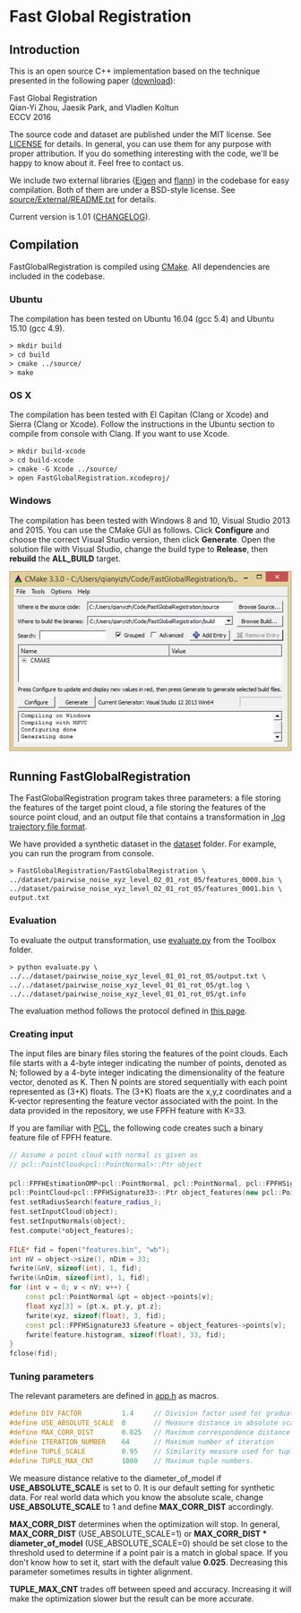 # Fast Global Registration

## Introduction

This is an open source C++ implementation based on the technique presented in
the following paper ([download](docs/fast-global-registration.pdf)):

Fast Global Registration  
Qian-Yi Zhou, Jaesik Park, and Vladlen Koltun  
ECCV 2016  

The source code and dataset are published under the MIT license. See [LICENSE](LICENSE) for details. In general, you can use them for any purpose with proper attribution. If you do something interesting with the code, we'll be happy to know about it. Feel free to contact us.

We include two external libraries ([Eigen](https://eigen.tuxfamily.org/) and [flann](http://www.cs.ubc.ca/research/flann/)) in the codebase for easy compilation. Both of them are under a BSD-style license. See [source/External/README.txt](source/External/README.txt) for details.

Current version is 1.01 ([CHANGELOG](CHANGELOG)).

## Compilation

FastGlobalRegistration is compiled using [CMake](https://cmake.org/). All dependencies are included in the codebase.

### Ubuntu

The compilation has been tested on Ubuntu 16.04 (gcc 5.4) and Ubuntu 15.10 (gcc 4.9).

```
> mkdir build
> cd build
> cmake ../source/
> make
```

### OS X

The compilation has been tested with El Capitan (Clang or Xcode) and Sierra (Clang or Xcode). Follow the instructions in the Ubuntu section to compile from console with Clang. If you want to use Xcode.
```
> mkdir build-xcode
> cd build-xcode
> cmake -G Xcode ../source/
> open FastGlobalRegistration.xcodeproj/
```

### Windows

The compilation has been tested with Windows 8 and 10, Visual Studio 2013 and 2015. You can use the CMake GUI as follows. Click **Configure** and choose the correct Visual Studio version, then click **Generate**. Open the solution file with Visual Studio, change the build type to **Release**, then **rebuild** the **ALL_BUILD** target.

![docs/windows-cmake.png](docs/windows-cmake.png)

## Running FastGlobalRegistration

The FastGlobalRegistration program takes three parameters: a file storing the features of the target point cloud, a file storing the features of the source point cloud, and an output file that contains a transformation in [.log trajectory file format](http://redwood-data.org/indoor/fileformat.html).

We have provided a synthetic dataset in the [dataset](dataset) folder. For example, you can run the program from console.
```
> FastGlobalRegistration/FastGlobalRegistration \
../dataset/pairwise_noise_xyz_level_02_01_rot_05/features_0000.bin \
../dataset/pairwise_noise_xyz_level_02_01_rot_05/features_0001.bin \
output.txt
```

### Evaluation
To evaluate the output transformation, use [evaluate.py](source/Toolbox/evaluate.py) from the Toolbox folder.
```
> python evaluate.py \
../../dataset/pairwise_noise_xyz_level_01_01_rot_05/output.txt \
../../dataset/pairwise_noise_xyz_level_01_01_rot_05/gt.log \
../../dataset/pairwise_noise_xyz_level_01_01_rot_05/gt.info
```
The evaluation method follows the protocol defined in [this page](http://redwood-data.org/indoor/registration.html).

### Creating input

The input files are binary files storing the features of the point clouds. Each file starts with a 4-byte integer indicating the number of points, denoted as N; followed by a 4-byte integer indicating the dimensionality of the feature vector, denoted as K. Then N points are stored sequentially with each point represented as (3+K) floats. The (3+K) floats are the x,y,z coordinates and a K-vector representing the feature vector associated with the point. In the data provided in the repository, we use FPFH feature with K=33.

If you are familiar with [PCL](www.pointclouds.org), the following code creates such a binary feature file of FPFH feature.
```cpp
// Assume a point cloud with normal is given as
// pcl::PointCloud<pcl::PointNormal>::Ptr object

pcl::FPFHEstimationOMP<pcl::PointNormal, pcl::PointNormal, pcl::FPFHSignature33> fest;
pcl::PointCloud<pcl::FPFHSignature33>::Ptr object_features(new pcl::PointCloud<pcl::FPFHSignature33>());
fest.setRadiusSearch(feature_radius_);  
fest.setInputCloud(object);
fest.setInputNormals(object);
fest.compute(*object_features);

FILE* fid = fopen("features.bin", "wb");
int nV = object->size(), nDim = 33;
fwrite(&nV, sizeof(int), 1, fid);
fwrite(&nDim, sizeof(int), 1, fid);
for (int v = 0; v < nV; v++) {
    const pcl::PointNormal &pt = object->points[v];
    float xyz[3] = {pt.x, pt.y, pt.z};
    fwrite(xyz, sizeof(float), 3, fid);
    const pcl::FPFHSignature33 &feature = object_features->points[v];
    fwrite(feature.histogram, sizeof(float), 33, fid);
}
fclose(fid);
```

### Tuning parameters

The relevant parameters are defined in [app.h](source/FastGlobalRegistration/app.h) as macros.
```cpp
#define DIV_FACTOR			1.4		// Division factor used for graduated non-convexity
#define USE_ABSOLUTE_SCALE	0		// Measure distance in absolute scale (1) or in scale relative to the diameter of the model (0)
#define MAX_CORR_DIST		0.025	// Maximum correspondence distance (also see comment of USE_ABSOLUTE_SCALE)
#define ITERATION_NUMBER	64		// Maximum number of iteration
#define TUPLE_SCALE			0.95	// Similarity measure used for tuples of feature points.
#define TUPLE_MAX_CNT		1000	// Maximum tuple numbers.
```

We measure distance relative to the diameter_of_model if **USE_ABSOLUTE_SCALE** is set to 0. It is our default setting for synthetic data. For real world data which you know the absolute scale, change **USE_ABSOLUTE_SCALE** to 1 and define **MAX_CORR_DIST** accordingly.

**MAX_CORR_DIST** determines when the optimization will stop. In general, **MAX_CORR_DIST** (USE_ABSOLUTE_SCALE=1) or **MAX_CORR_DIST * diameter_of_model** (USE_ABSOLUTE_SCALE=0) should be set close to the threshold used to determine if a point pair is a match in global space. If you don't know how to set it, start with the default value **0.025**. Decreasing this parameter sometimes results in tighter alignment.

**TUPLE_MAX_CNT** trades off between speed and accuracy. Increasing it will make the optimization slower but the result can be more accurate.
